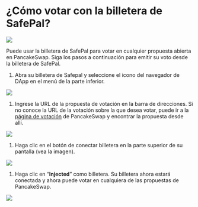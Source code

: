# ¿Cómo votar con la billetera de SafePal?

![](../../../.gitbook/assets/0)

Puede usar la billetera de SafePal para votar en cualquier propuesta abierta en PancakeSwap. Siga los pasos a continuación para emitir su voto desde la billetera de SafePal.

1. Abra su billetera de Safepal y seleccione el icono del navegador de DApp en el menú de la parte inferior.

![](<../../../.gitbook/assets/1 (1)>)

1. Ingrese la URL de la propuesta de votación en la barra de direcciones. Si no conoce la URL de la votación sobre la que desea votar, puede ir a la [página de votación](https://voting.pancakeswap.finance/) de PancakeSwap y encontrar la propuesta desde allí.

![](<../../../.gitbook/assets/2 (1)>)

1. Haga clic en el botón de conectar billetera en la parte superior de su pantalla (vea la imagen).

![](../../../.gitbook/assets/3)

1. Haga clic en “**Injected**” como billetera. Su billetera ahora estará conectada y ahora puede votar en cualquiera de las propuestas de PancakeSwap.

![](../../../.gitbook/assets/4)
